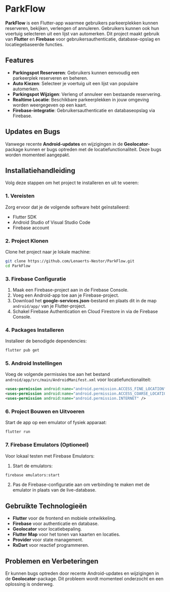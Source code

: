# ParkFlow

**ParkFlow** is een Flutter-app waarmee gebruikers parkeerplekken kunnen reserveren, bekijken, verlengen of annuleren. Gebruikers kunnen ook hun voertuig selecteren uit een lijst van automerken. Dit project maakt gebruik van **Flutter** en **Firebase** voor gebruikersauthenticatie, database-opslag en locatiegebaseerde functies.

## Features

* **Parkingspot Reserveren**: Gebruikers kunnen eenvoudig een parkeerplek reserveren en beheren.
* **Auto Kiezen**: Selecteer je voertuig uit een lijst van populaire automerken.
* **Parkingspot Wijzigen**: Verleng of annuleer een bestaande reservering.
* **Realtime Locatie**: Beschikbare parkeerplekken in jouw omgeving worden weergegeven op een kaart.
* **Firebase-integratie**: Gebruikersauthenticatie en databaseopslag via Firebase.

## Updates en Bugs

Vanwege recente **Android-updates** en wijzigingen in de **Geolocator**-package kunnen er bugs optreden met de locatiefunctionaliteit. Deze bugs worden momenteel aangepakt.

## Installatiehandleiding

Volg deze stappen om het project te installeren en uit te voeren:

### 1. Vereisten

Zorg ervoor dat je de volgende software hebt geïnstalleerd:
* Flutter SDK
* Android Studio of Visual Studio Code
* Firebase account

### 2. Project Klonen

Clone het project naar je lokale machine:

```bash
git clone https://github.com/Lenaerts-Nestor/ParkFlow.git
cd ParkFlow
```

### 3. Firebase Configuratie

1. Maak een Firebase-project aan in de Firebase Console.
2. Voeg een Android-app toe aan je Firebase-project.
3. Download het **google-services.json**-bestand en plaats dit in de map `android/app/` van je Flutter-project.
4. Schakel Firebase Authentication en Cloud Firestore in via de Firebase Console.

### 4. Packages Installeren

Installeer de benodigde dependencies:

```bash
flutter pub get
```

### 5. Android Instellingen

Voeg de volgende permissies toe aan het bestand `android/app/src/main/AndroidManifest.xml` voor locatiefunctionaliteit:

```xml
<uses-permission android:name="android.permission.ACCESS_FINE_LOCATION" />
<uses-permission android:name="android.permission.ACCESS_COARSE_LOCATION" />
<uses-permission android:name="android.permission.INTERNET" />
```

### 6. Project Bouwen en Uitvoeren

Start de app op een emulator of fysiek apparaat:

```bash
flutter run
```

### 7. Firebase Emulators (Optioneel)

Voor lokaal testen met Firebase Emulators:
1. Start de emulators:

```bash
firebase emulators:start
```

2. Pas de Firebase-configuratie aan om verbinding te maken met de emulator in plaats van de live-database.

## Gebruikte Technologieën

* **Flutter** voor de frontend en mobiele ontwikkeling.
* **Firebase** voor authenticatie en database.
* **Geolocator** voor locatiebepaling.
* **Flutter Map** voor het tonen van kaarten en locaties.
* **Provider** voor state management.
* **RxDart** voor reactief programmeren.

## Problemen en Verbeteringen

Er kunnen bugs optreden door recente Android-updates en wijzigingen in de **Geolocator**-package. Dit probleem wordt momenteel onderzocht en een oplossing is onderweg.

